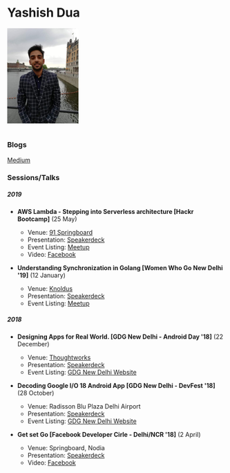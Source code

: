 # Yashish Dua

<img height="220" src="YashishDua.jpg" alt="Yashish Dua" align="center"/>

#

### Blogs
[Medium](https://medium.com/@yashishdua)

### Sessions/Talks

##### 2019

- **AWS Lambda - Stepping into Serverless architecture [Hackr Bootcamp]** (25 May)
  - Venue: [91 Springboard](https://www.91springboard.com/)
  - Presentation: [Speakerdeck](https://speakerdeck.com/yashishdua/aws-lambda-stepping-into-serverless-architecture)
  - Event Listing: [Meetup](https://www.meetup.com/Hackr-Bootcamp/events/261011154/)
  - Video: [Facebook](https://www.facebook.com/hackr.io/videos/671758289904858/)

- **Understanding Synchronization in Golang  [Women Who Go New Delhi '19]** (12 January)
  - Venue: [Knoldus](https://www.knoldus.com/home.knol)
  - Presentation: [Speakerdeck](https://speakerdeck.com/yashishdua/synchronisation-in-go)
  - Event Listing: [Meetup](https://www.meetup.com/New-Delhi-Women-Who-Go/events/257843200/)
  
  
##### 2018

- **Designing Apps for Real World.  [GDG New Delhi - Android Day '18]** (22 December)
  - Venue: [Thoughtworks](https://www.thoughtworks.com/)
  - Presentation: [Speakerdeck](https://speakerdeck.com/yashishdua/designing-apps-for-real-world)
  - Event Listing: [GDG New Delhi Website](https://gdgnd.org/gdg-new-delhi/events/android-day)
  
- **Decoding Google I/O 18 Android App  [GDG New Delhi - DevFest '18]** (28 October)
  - Venue: Radisson Blu Plaza Delhi Airport
  - Presentation: [Speakerdeck](https://speakerdeck.com/yashishdua/o-18-android-app)
  - Event Listing: [GDG New Delhi Website](https://gdgnd.org/gdg-new-delhi/events/devfest-18)
  
- **Get set Go  [Facebook Developer Cirle - Delhi/NCR '18]** (2 April)
  - Venue: Springboard, Nodia
  - Presentation: [Speakerdeck](https://speakerdeck.com/yashishdua/get-set-go)
  - Video: [Facebook](https://www.facebook.com/saransh.kataria/videos/10216284219923827/)
